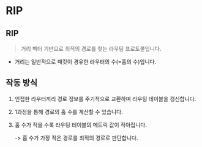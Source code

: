 # RIP

## RIP

> 거리 벡터 기반으로 최적의 경로를 찾는 라우팅 프로토콜입니다.&#x20;

* 거리는 일반적으로 패킷이 경유한 라우터의 수(=홉의 수)입니다.&#x20;

## 작동 방식&#x20;

1. 인접한 라우터끼리 경로 정보를 주기적으로 교환하며 라우팅 테이블을 갱신합니다.&#x20;
2. 1과정을 통해 경로의 홉 수를 계산할 수 있습니다.&#x20;
3.  홉 수가 적을 수록 라우팅 테이블의 메트릭 값이 작아집니다.&#x20;

    \-> 홉 수가 가장 적은 경로를 최적의 경로로 판단합니다.&#x20;
